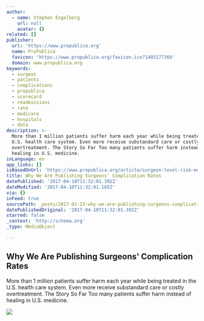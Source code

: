 ```yaml
---
author:
  - name: Stephen Engelberg
    url: null
    avatar: {}
related: []
publisher:
  url: 'https://www.propublica.org'
  name: ProPublica
  favicon: 'https://www.propublica.org/favicon.ico?1485177360'
  domain: www.propublica.org
keywords:
  - surgeon
  - patients
  - complications
  - propublica
  - scorecard
  - readmissions
  - rate
  - medicare
  - hospitals
  - data
description: >-
  More than 1 million patients suffer harm each year while being treated in the
  U.S. health care system. Even more receive substandard care or costly
  overtreatment. The Story So Far Too many patients suffer harm instead of
  healing in U.S. medicine.
inLanguage: en
app_links: []
isBasedOnUrl: 'https://www.propublica.org/article/surgeon-level-risk-editors-note'
title: Why We Are Publishing Surgeons' Complication Rates
datePublished: '2017-04-10T11:32:01.392Z'
dateModified: '2017-04-10T11:32:01.165Z'
via: {}
inFeed: true
sourcePath: _posts/2017-01-23-why-we-are-publishing-surgeons-complication-rates.md
datePublishedOriginal: '2017-04-10T11:32:01.392Z'
starred: false
_context: 'http://schema.org'
_type: MediaObject

---
```

<article style=""><h1>Why We Are Publishing Surgeons' Complication Rates</h1><p>More than 1 million patients suffer harm each year while being treated in the U.S. health care system. Even more receive substandard care or costly overtreatment. The Story So Far Too many patients suffer harm instead of healing in U.S. medicine.</p><img src="https://www.propublica.org/images/ngen/gypsy_og_image/20150714-patient-safety-piggy-1200x630.jpg" /></article>
